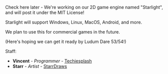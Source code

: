 Check here later - We're working on our 2D game engine named "Starlight", and will post it under the MIT License!

Starlight will support Windows, Linux, MacOS, Android, and more.

We plan to use this for commercial games in the future.

(Here's hoping we can get it ready by Ludum Dare 53/54!)

Staff:

* **Vincent** - *Programmer* - [Techiesplash](https://github.com/Techiesplash)
* **Starr** - *Artist* - [StarrDraws](https://github.com/StarrDraws)
